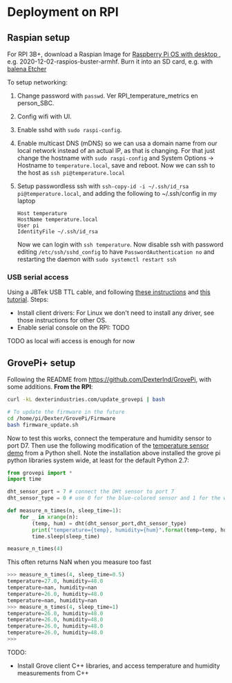# Deployment on RPI

## Raspian setup

For RPI 3B+, download a Raspian Image for [Raspberry Pi OS with desktop ](https://www.raspberrypi.org/software/operating-systems/), e.g. 2020-12-02-raspios-buster-armhf. Burn it into an SD card, e.g. with [balena Etcher](https://www.balena.io/etcher/)

To setup networking:

1. Change password with `passwd`. Ver RPI_temperature_metrics en person_SBC.
2. Config wifi with UI.
3. Enable sshd with `sudo raspi-config`.
4. Enable multicast DNS (mDNS) so we can usa a domain name from our local network instead of an actual IP, as that is changing. For that just change the hostname with `sudo raspi-config` and System Options -> Hostname to `temperature.local`, save and reboot. Now we can ssh to the host as `ssh pi@temperature.local` 
5. Setup passwordless ssh with `ssh-copy-id -i ~/.ssh/id_rsa pi@temperature.local`, and adding the following to ~/.ssh/config in my laptop

      ```
      Host temperature
      HostName temperature.local
      User pi
      IdentityFile ~/.ssh/id_rsa
      ```

      Now we can login with `ssh temperature`. Now disable ssh with password editing `/etc/ssh/sshd_config` to have `PasswordAuthentication no` and restarting the daemon with `sudo systemctl restart ssh` 

### USB serial access

Using a JBTek USB TTL cable, and following [these instructions](https://www.adafruit.com/product/954) and [this tutorial](https://learn.adafruit.com/adafruits-raspberry-pi-lesson-5-using-a-console-cable). Steps:

- Install client drivers: For Linux we don't need to install any driver, see those instructions for other OS. 
- Enable serial console on the RPI: TODO

TODO as local wifi access is enough for now

## GrovePi+ setup

Following the README from https://github.com/DexterInd/GrovePi, with some additions. __From the RPI__:

```bash
curl -kL dexterindustries.com/update_grovepi | bash

# To update the firmware in the future 
cd /home/pi/Dexter/GrovePi/Firmware
bash firmware_update.sh
```

Now to test this works, connect the temperature and humidity sensor to port D7. Then use the following modification of the [temperature sensor demo](https://github.com/DexterInd/GrovePi/blob/master/Projects/Home_Weather_Display/Home_Weather_Display.py) from a Python shell. Note the installation above installed the grove pi python libraries system wide, at least for the default Python 2.7:

```python
from grovepi import *
import time

dht_sensor_port = 7 # connect the DHt sensor to port 7
dht_sensor_type = 0 # use 0 for the blue-colored sensor and 1 for the white-colored sensor

def measure_n_times(n, sleep_time=1):
    for _ in xrange(n):
        (temp, hum) = dht(dht_sensor_port,dht_sensor_type)
        print("temperature={temp}, humidity={hum}".format(temp=temp, hum=hum))
        time.sleep(sleep_time)

measure_n_times(4)
```

This often returns NaN when you measure too fast

```python 
>>> measure_n_times(4, sleep_time=0.5)
temperature=27.0, humidity=48.0
temperature=nan, humidity=nan
temperature=26.0, humidity=48.0
temperature=nan, humidity=nan
>>> measure_n_times(4, sleep_time=1)
temperature=26.0, humidity=48.0
temperature=26.0, humidity=48.0
temperature=26.0, humidity=48.0
temperature=26.0, humidity=48.0
>>> 
```

TODO:

- Install Grove client C++ libraries, and access temperature and humidity measurements from C++

